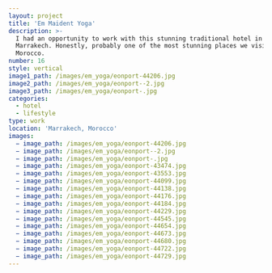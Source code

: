 ```yaml
---
layout: project
title: 'Em Maident Yoga'
description: >-
  I had an opportunity to work with this stunning traditional hotel in
  Marrakech. Honestly, probably one of the most stunning places we visited in
  Morocco.
number: 16
style: vertical
image1_path: /images/em_yoga/eonport-44206.jpg
image2_path: /images/em_yoga/eonport--2.jpg
image3_path: /images/em_yoga/eonport-.jpg
categories:
  - hotel
  - lifestyle
type: work
location: 'Marrakech, Morocco'
images:
  − image_path: /images/em_yoga/eonport-44206.jpg
  − image_path: /images/em_yoga/eonport--2.jpg
  − image_path: /images/em_yoga/eonport-.jpg
  − image_path: /images/em_yoga/eonport-43474.jpg
  − image_path: /images/em_yoga/eonport-43553.jpg
  − image_path: /images/em_yoga/eonport-44099.jpg
  − image_path: /images/em_yoga/eonport-44138.jpg
  − image_path: /images/em_yoga/eonport-44176.jpg
  − image_path: /images/em_yoga/eonport-44184.jpg
  − image_path: /images/em_yoga/eonport-44229.jpg
  − image_path: /images/em_yoga/eonport-44545.jpg
  − image_path: /images/em_yoga/eonport-44654.jpg
  − image_path: /images/em_yoga/eonport-44673.jpg
  − image_path: /images/em_yoga/eonport-44680.jpg
  − image_path: /images/em_yoga/eonport-44722.jpg
  − image_path: /images/em_yoga/eonport-44729.jpg
---
```


